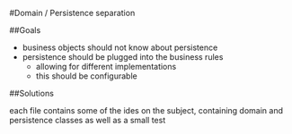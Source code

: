 #Domain / Persistence separation

##Goals

* business objects should not know about persistence
* persistence should be plugged into the business rules
  * allowing for different implementations
  * this should be configurable

##Solutions

each file contains some of the ides on the subject,
containing domain and persistence classes as well as a small test
